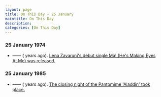 ```yaml
---
layout: page
title: On This Day - 25 January
maintitle: On This Day
description: 
categories: [On This Day]
---
```


### 25 January 1974
* —— (<span id="age1"></span> years ago). [Lena Zavaroni's debut single Ma! (He's Making Eyes At Me) was released.](/discography/singles/00-ma-hes-making-eyes-at-me)

### 25 January 1985
* —— (<span id="age2"></span> years ago). [The closing night of the Pantomime 'Aladdin' took place.](/theatre/wimbledon%20theatre/1985/12/20/aladdin-pantomime.html)

<!-- Script for calculating number of years ago -->
<script>
var dob = '19740125';
var year = Number(dob.substr(0, 4));
var month = Number(dob.substr(4, 2)) - 1;
var day = Number(dob.substr(6, 2));
var today = new Date();
var age1 = today.getFullYear() - year;
if (today.getMonth() < month || (today.getMonth() == month && today.getDate() < day)) {
  age1--;
}
document.getElementById("age1").innerHTML=age1;

var dob = '19850125';
var year = Number(dob.substr(0, 4));
var month = Number(dob.substr(4, 2)) - 1;
var day = Number(dob.substr(6, 2));
var today = new Date();
var age2 = today.getFullYear() - year;
if (today.getMonth() < month || (today.getMonth() == month && today.getDate() < day)) {
  age2--;
}
document.getElementById("age2").innerHTML=age2;
</script>

